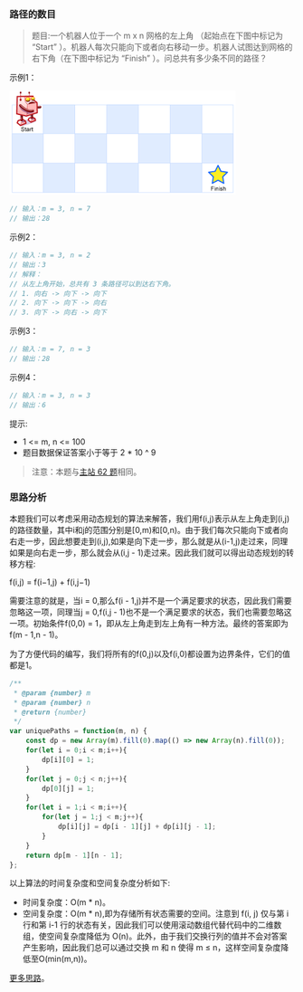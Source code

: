 ###  路径的数目
 
> 题目:一个机器人位于一个 m x n 网格的左上角 （起始点在下图中标记为 “Start” ）。机器人每次只能向下或者向右移动一步。机器人试图达到网格的右下角（在下图中标记为 “Finish” ）。问总共有多少条不同的路径？

示例1：

![](../../images/2/uniquePaths-1.png)

```js
// 输入：m = 3, n = 7
// 输出：28
```


示例2：

```js
// 输入：m = 3, n = 2
// 输出：3
// 解释：
// 从左上角开始，总共有 3 条路径可以到达右下角。
// 1. 向右 -> 向下 -> 向下
// 2. 向下 -> 向下 -> 向右
// 3. 向下 -> 向右 -> 向下
```

示例3：

```js
// 输入：m = 7, n = 3
// 输出：28
```

示例4：

```js
// 输入：m = 3, n = 3
// 输出：6
```

提示:

*  1 <= m, n <= 100
*  题目数据保证答案小于等于 2 * 10 ^ 9


> 注意：本题与[主站 62 题](https://leetcode-cn.com/problems/unique-paths/)相同。

### 思路分析

本题我们可以考虑采用动态规划的算法来解答，我们用f(i,j)表示从左上角走到(i,j)的路径数量，其中i和j的范围分别是[0,m)和[0,n)。由于我们每次只能向下或者向右走一步，因此想要走到(i,j),如果是向下走一步，那么就是从(i-1,j)走过来，同理如果是向右走一步，那么就会从(i,j - 1)走过来。因此我们就可以得出动态规划的转移方程:

f(i,j) = f(i−1,j) + f(i,j−1)

需要注意的就是，当i = 0,那么f(i - 1,j)并不是一个满足要求的状态，因此我们需要忽略这一项，同理当j = 0,f(i,j - 1)也不是一个满足要求的状态，我们也需要忽略这一项。初始条件f(0,0) = 1，即从左上角走到左上角有一种方法。最终的答案即为f(m - 1,n - 1)。

为了方便代码的编写，我们将所有的f(0,j)以及f(i,0)都设置为边界条件，它们的值都是1。

```js
/**
 * @param {number} m
 * @param {number} n
 * @return {number}
 */
var uniquePaths = function(m, n) {
    const dp = new Array(m).fill(0).map(() => new Array(n).fill(0));
    for(let i = 0;i < m;i++){
        dp[i][0] = 1;
    }
    for(let j = 0;j < n;j++){
        dp[0][j] = 1;
    }
    for(let i = 1;i < m;i++){
        for(let j = 1;j < m;j++){
            dp[i][j] = dp[i - 1][j] + dp[i][j - 1];
        }
    }
    return dp[m - 1][n - 1];
};
```

以上算法的时间复杂度和空间复杂度分析如下:

* 时间复杂度：O(m * n)。
* 空间复杂度：O(m * n),即为存储所有状态需要的空间。注意到 f(i, j) 仅与第 i 行和第 i-1 行的状态有关，因此我们可以使用滚动数组代替代码中的二维数组，使空间复杂度降低为 O(n)。此外，由于我们交换行列的值并不会对答案产生影响，因此我们总可以通过交换 m 和 n 使得 m ≤ n，这样空间复杂度降低至O(min(m,n))。


[更多思路](https://leetcode-cn.com/problems/2AoeFn/solution/lu-jing-de-shu-mu-by-leetcode-solution-ozcc/)。
